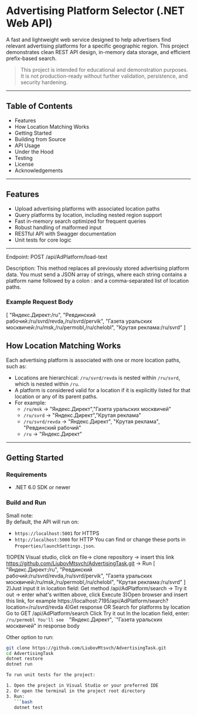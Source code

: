 # Advertising Platform Selector (.NET Web API)

A fast and lightweight web service designed to help advertisers find relevant advertising platforms for a specific geographic region.
This project demonstrates clean REST API design, in-memory data storage, and efficient prefix-based search.

> This project is intended for educational and demonstration purposes. It is not production-ready without further validation, persistence, and security hardening.

---

## Table of Contents

- Features
- How Location Matching Works
- Getting Started
- Building from Source
- API Usage
- Under the Hood
- Testing
- License
- Acknowledgements

---

## Features

- Upload advertising platforms with associated location paths
- Query platforms by location, including nested region support
- Fast in-memory search optimized for frequent queries
- Robust handling of malformed input
- RESTful API with Swagger documentation
- Unit tests for core logic

---

Endpoint: POST /api/AdPlatform/load-text

Description: This method replaces all previously stored advertising platform data. 
You must send a JSON array of strings, where each string contains a platform name followed by a colon : and a comma-separated list of location paths.


### Example Request Body

[
  "Яндекс.Директ:/ru",
  "Ревдинский рабочий:/ru/svrd/revda,/ru/svrd/pervik",
  "Газета уральских москвичей:/ru/msk,/ru/permobl,/ru/chelobl",
  "Крутая реклама:/ru/svrd"
]



## How Location Matching Works

Each advertising platform is associated with one or more location paths, such as:


- Locations are hierarchical: `/ru/svrd/revda` is nested within `/ru/svrd`, which is nested within `/ru`.
- A platform is considered valid for a location if it is explicitly listed for that location or any of its parent paths.
- For example:
  - `/ru/msk` →  "Яндекс.Директ","Газета уральских москвичей"
  - `/ru/svrd` → "Яндекс.Директ","Крутая реклама"
  - `/ru/svrd/revda` →  "Яндекс.Директ", "Крутая реклама", "Ревдинский рабочий"
  - `/ru` → "Яндекс.Директ"

---

##  Getting Started

### Requirements

- .NET 6.0 SDK or newer

### Build and Run

Small note:  
By default, the API will run on:
- `https://localhost:5001` for HTTPS  
- `http://localhost:5000` for HTTP
You can find or change these ports in `Properties/launchSettings.json`.

1)OPEN Visual studio, click on file-> clone repository -> insert this link https://github.com/LiubovMtsvch/AdvertisingTask.git -> Run
[
  "Яндекс.Директ:/ru",
  "Ревдинский рабочий:/ru/svrd/revda,/ru/svrd/pervik",
  "Газета уральских москвичей:/ru/msk,/ru/permobl,/ru/chelobl",
  "Крутая реклама:/ru/svrd"
]
2)Just input it in location field: Get method /api/AdPlatform/search -> Try it out -> enter what's written above, click Execute
3)Open browser and insert this link, for example https://localhost:7195/api/AdPlatform/search?location=/ru/svrd/revda
4)Get response
OR 
Search for platforms by location Go to GET /api/AdPlatform/search Click Try it out In the location field, enter:
`/ru/permobl
You'll see 
 `"Яндекс.Директ",
  `"Газета уральских москвичей"
  in response body 

  Other option to run:
```bash
git clone https://github.com/LiubovMtsvch/AdvertisingTask.git
cd AdvertisingTask
dotnet restore
dotnet run

To run unit tests for the project:

1. Open the project in Visual Studio or your preferred IDE  
2. Or open the terminal in the project root directory  
3. Run:
   ```bash
   dotnet test



